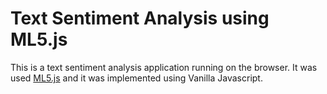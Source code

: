 # Text Sentiment Analysis using ML5.js

This is a text sentiment analysis application running on the browser.
It was used [ML5.js](https://learn.ml5js.org/#/) and it was implemented using Vanilla Javascript.